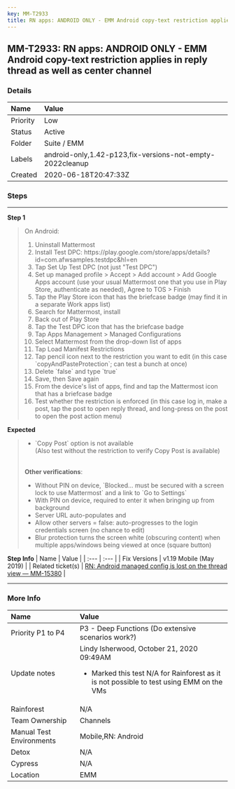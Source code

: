 ```yaml
---
key: MM-T2933
title: RN apps: ANDROID ONLY - EMM Android copy-text restriction applies in reply thread as well as center channel
---
```


## MM-T2933: RN apps: ANDROID ONLY - EMM Android copy-text restriction applies in reply thread as well as center channel

### Details

| Name     | Value                                                     |
| :------- | :-------------------------------------------------------- |
| Priority | Low                                                       |
| Status   | Active                                                    |
| Folder   | Suite / EMM                                               |
| Labels   | android-only,1.42-p123,fix-versions-not-empty-2022cleanup |
| Created  | 2020-06-18T20:47:33Z                                      |

### Steps

<hr/>

**Step 1**

> <article>On Android:<ol><li>Uninstall Mattermost</li><li>Install Test DPC: https://play.google.com/store/apps/details?id=com.afwsamples.testdpc&amp;hl=en</li><li>Tap Set Up Test DPC (not just "Test DPC")</li><li>Set up managed profile &gt; Accept &gt; Add account &gt; Add Google Apps account (use your usual Mattermost one that you use in Play Store, authenticate as needed), Agree to TOS &gt; Finish</li><li>Tap the Play Store icon that has the briefcase badge (may find it in a separate Work apps list)</li><li>Search for Mattermost, install</li><li>Back out of Play Store</li><li>Tap the Test DPC icon that has the briefcase badge</li><li>Tap Apps Management &gt; Managed Configurations</li><li> Select Mattermost from the drop-down list of apps</li><li> Tap Load Manifest Restrictions</li><li> Tap pencil icon next to the restriction you want to edit (in this case `copyAndPasteProtection`; can test a bunch at once)</li><li> Delete `false` and type `true`</li><li> Save, then Save again</li><li> From the device's list of apps, find and tap the Mattermost icon that has a briefcase badge</li><li>Test whether the restriction is enforced (in this case log in, make a post, tap the post to open reply thread, and long-press on the post to open the post action menu)</li></ol></article>

**Expected**

> <article><ul><li>`Copy Post` option is not available<br>(Also test without the restriction to verify Copy Post is available)</li></ul><br><strong>Other verifications</strong>:<ul><li>Without PIN on device, `Blocked... must be secured with a screen lock to use Mattermost` and a link to `Go to Settings`</li><li>With PIN on device, required to enter it when bringing up from background</li><li>Server URL auto-populates and</li><li>Allow other servers = false: auto-progresses to the login credentials screen (no chance to edit)</li><li>Blur protection turns the screen white (obscuring content) when multiple apps/windows being viewed at once (square button)</li></ul></article>

**Step Info**
| Name | Value |
| :--- | :--- |
| Fix Versions | v1.19 Mobile (May 2019) |
| Related ticket(s) | <a href="https://mattermost.atlassian.net/browse/MM-15380">RN: Android managed config is lost on the thread view — MM-15380</a> |

<hr/>

### More Info

| Name                     | Value                                                                                                                                             |
| :----------------------- | :------------------------------------------------------------------------------------------------------------------------------------------------ |
| Priority P1 to P4        | P3 - Deep Functions (Do extensive scenarios work?)                                                                                                |
| Update notes             | Lindy Isherwood, October 21, 2020 09:49AM<ul><li>Marked this test N/A for Rainforest as it is not possible to test using EMM on the VMs</li></ul> |
| Rainforest               | N/A                                                                                                                                               |
| Team Ownership           | Channels                                                                                                                                          |
| Manual Test Environments | Mobile,RN: Android                                                                                                                                |
| Detox                    | N/A                                                                                                                                               |
| Cypress                  | N/A                                                                                                                                               |
| Location                 | EMM                                                                                                                                               |
